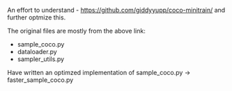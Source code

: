 An effort to understand - https://github.com/giddyyupp/coco-minitrain/ and further optmize this.

The original files are mostly from the above link:
+ sample_coco.py
+ dataloader.py
+ sampler_utils.py

Have written an optimzed implementation of sample_coco.py -> faster_sample_coco.py

